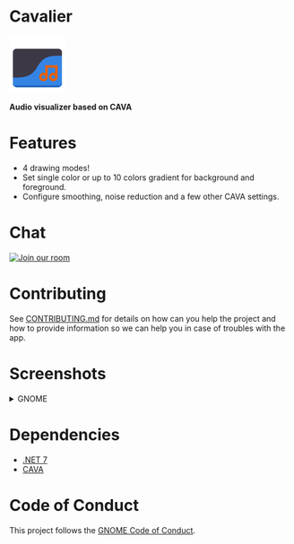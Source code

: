 # Cavalier
<img src="NickvisionCavalier.Shared/Resources/org.nickvision.cavalier.png" width="100" height="100"/>

 **Audio visualizer based on CAVA**

# Features

* 4 drawing modes!
* Set single color or up to 10 colors gradient for background and foreground.
* Configure smoothing, noise reduction and a few other CAVA settings.

# Chat
<a href='https://matrix.to/#/#nickvision:matrix.org'><img width='140' alt='Join our room' src='https://user-images.githubusercontent.com/17648453/196094077-c896527d-af6d-4b43-a5d8-e34a00ffd8f6.png'/></a>

# Contributing

See [CONTRIBUTING.md](CONTRIBUTING.md) for details on how can you help the project and how to provide information so we can help you in case of troubles with the app.


# Screenshots

<details>
 <summary>GNOME</summary>

 ![GNOMEDefault](NickvisionCavalier.GNOME/Screenshots/Default.png)
 ![GNOMELevels](NickvisionCavalier.GNOME/Screenshots/Levels.png)
 ![GNOMEParticles](NickvisionCavalier.GNOME/Screenshots/Particles.png)
 ![GNOMEBars](NickvisionCavalier.GNOME/Screenshots/Bars.png)
</details>

# Dependencies
- [.NET 7](https://dotnet.microsoft.com/en-us/)
- [CAVA](https://github.com/karlstav/cava/)

# Code of Conduct

This project follows the [GNOME Code of Conduct](https://wiki.gnome.org/Foundation/CodeOfConduct).
